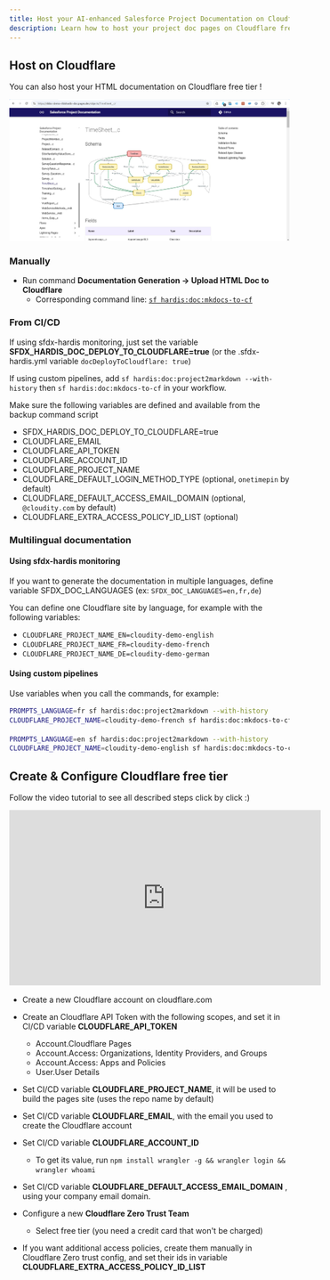 ```yaml
---
title: Host your AI-enhanced Salesforce Project Documentation on Cloudflare free tier
description: Learn how to host your project doc pages on Cloudflare free tier up to 50 users
---
```

<!-- markdownlint-disable MD013 -->

## Host on Cloudflare

You can also host your HTML documentation on Cloudflare free tier !

![](assets/images/screenshot-cloudflare-doc.jpg)

### Manually

- Run command **Documentation Generation -> Upload HTML Doc to Cloudflare**
  - Corresponding command line: [`sf hardis:doc:mkdocs-to-cf`](hardis/doc/mkdocs-to-cf.md)

### From CI/CD

If using sfdx-hardis monitoring, just set the variable **SFDX_HARDIS_DOC_DEPLOY_TO_CLOUDFLARE=true** (or the .sfdx-hardis.yml variable `docDeployToCloudflare: true`)

If using custom pipelines, add `sf hardis:doc:project2markdown --with-history` then `sf hardis:doc:mkdocs-to-cf` in your workflow.

Make sure the following variables are defined and available from the backup command script

- SFDX_HARDIS_DOC_DEPLOY_TO_CLOUDFLARE=true
- CLOUDFLARE_EMAIL
- CLOUDFLARE_API_TOKEN
- CLOUDFLARE_ACCOUNT_ID
- CLOUDFLARE_PROJECT_NAME
- CLOUDFLARE_DEFAULT_LOGIN_METHOD_TYPE (optional, `onetimepin` by default)
- CLOUDFLARE_DEFAULT_ACCESS_EMAIL_DOMAIN  (optional, `@cloudity.com` by default)
- CLOUDFLARE_EXTRA_ACCESS_POLICY_ID_LIST (optional)

### Multilingual documentation

#### Using sfdx-hardis monitoring

If you want to generate the documentation in multiple languages, define variable SFDX_DOC_LANGUAGES (ex: `SFDX_DOC_LANGUAGES=en,fr,de`)

You can define one Cloudflare site by language, for example with the following variables:

- `CLOUDFLARE_PROJECT_NAME_EN=cloudity-demo-english`
- `CLOUDFLARE_PROJECT_NAME_FR=cloudity-demo-french`
- `CLOUDFLARE_PROJECT_NAME_DE=cloudity-demo-german`

#### Using custom pipelines

Use variables when you call the commands, for example:

```bash
PROMPTS_LANGUAGE=fr sf hardis:doc:project2markdown --with-history
CLOUDFLARE_PROJECT_NAME=cloudity-demo-french sf hardis:doc:mkdocs-to-cf

PROMPTS_LANGUAGE=en sf hardis:doc:project2markdown --with-history
CLOUDFLARE_PROJECT_NAME=cloudity-demo-english sf hardis:doc:mkdocs-to-cf
```

## Create & Configure Cloudflare free tier

Follow the video tutorial to see all described steps click by click :)

<div style="text-align:center"><iframe width="560" height="315" src="https://www.youtube.com/embed/AUipbKjgsDI" title="YouTube video player" frameborder="0" allow="accelerometer; autoplay; clipboard-write; encrypted-media; gyroscope; picture-in-picture" allowfullscreen></iframe></div>

- Create a new Cloudflare account on cloudflare.com

- Create an Cloudflare API Token with the following scopes, and set it in CI/CD variable **CLOUDFLARE_API_TOKEN**
  - Account.Cloudflare Pages
  - Account.Access: Organizations, Identity Providers, and Groups
  - Account.Access: Apps and Policies
  - User.User Details

- Set CI/CD variable **CLOUDFLARE_PROJECT_NAME**, it will be used to build the pages site (uses the repo name by default)

- Set CI/CD variable **CLOUDFLARE_EMAIL**, with the email you used to create the Cloudflare account

- Set CI/CD variable **CLOUDFLARE_ACCOUNT_ID**
  - To get its value, run `npm install wrangler -g && wrangler login && wrangler whoami`

- Set CI/CD variable **CLOUDFLARE_DEFAULT_ACCESS_EMAIL_DOMAIN** , using your company email domain.

- Configure a new **Cloudflare Zero Trust Team**
  - Select free tier (you need a credit card that won't be charged)

- If you want additional access policies, create them manually in Cloudflare Zero trust config, and set their ids in variable **CLOUDFLARE_EXTRA_ACCESS_POLICY_ID_LIST**